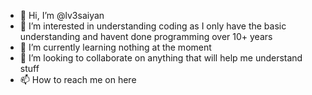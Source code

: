 - 👋 Hi, I’m @lv3saiyan
- 👀 I’m interested in understanding coding as I only have the basic understanding and havent done programming over 10+ years
- 🌱 I’m currently learning nothing at the moment
- 💞️ I’m looking to collaborate on anything that will help me understand stuff
- 📫 How to reach me on here

<!---
lv3saiyan/lv3saiyan is a ✨ special ✨ repository because its `README.md` (this file) appears on your GitHub profile.
You can click the Preview link to take a look at your changes.
--->
